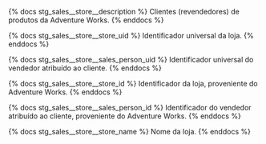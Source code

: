 {% docs stg_sales__store__description %}
Clientes (revendedores) de produtos da Adventure Works.
{% enddocs %}

{% docs stg_sales__store__store_uid %}
Identificador universal da loja.
{% enddocs %}

{% docs stg_sales__store__sales_person_uid %}
Identificador universal do vendedor atribuído ao cliente.
{% enddocs %}

{% docs stg_sales__store__store_id %}
Identificador da loja, proveniente do Adventure Works.
{% enddocs %}

{% docs stg_sales__store__sales_person_id %}
Identificador do vendedor atribuído ao cliente, proveniente do Adventure Works.
{% enddocs %}

{% docs stg_sales__store__store_name %}
Nome da loja.
{% enddocs %}
